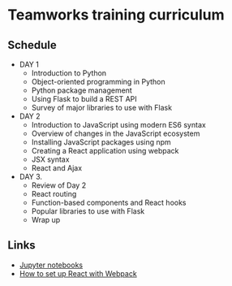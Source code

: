 # Teamworks training curriculum

## Schedule

* DAY 1
  * Introduction to Python
  * Object-oriented programming in Python
  * Python package management
  * Using Flask to build a REST API
  * Survey of major libraries to use with Flask
* DAY 2
  * Introduction to JavaScript using modern ES6 syntax	
  * Overview of changes in the JavaScript ecosystem
  * Installing JavaScript packages using npm
  * Creating a React application using webpack
  * JSX syntax
  * React and Ajax
* DAY 3.
  * Review of Day 2
  * React routing
  * Function-based components and React hooks
  * Popular libraries to use with Flask
  * Wrap up


## Links

* [Jupyter notebooks](notebooks/)
* [How to set up React with Webpack](https://www.robinwieruch.de/minimal-react-webpack-babel-setup)

